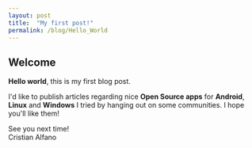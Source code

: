 ```yaml
---
layout: post
title:  "My first post!"
permalink: /blog/Hello_World
---
```

## Welcome

**Hello world**, this is my first blog post.

I'd like to publish articles regarding nice **Open Source apps** for **Android**, **Linux** and **Windows** I tried by hanging out on some communities. I hope you'll like them!

See you next time!<br/>
Cristian Alfano